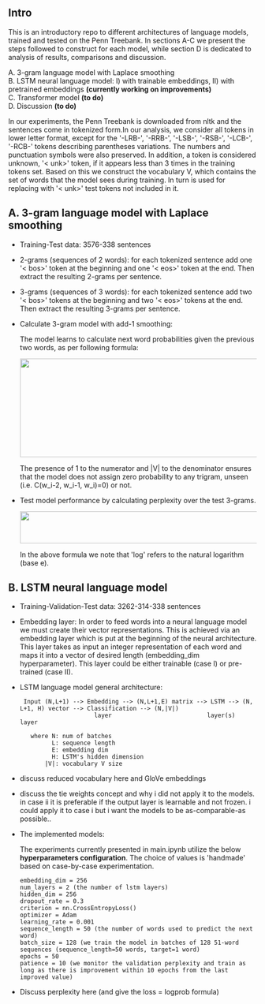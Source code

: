## Intro
This is an introductory repo to different architectures of language models, trained and tested on the Penn Treebank. In sections A-C we present the steps followed to construct for each model, while section D is dedicated to analysis of results, comparisons and discussion.

  A. 3-gram language model with Laplace smoothing <br>
  B. LSTM neural language model: I) with trainable embeddings, II) with pretrained embeddings **(currently working on improvements)** <br>
  C. Transformer model **(to do)** <br>
  D. Discussion **(to do)**

In our experiments, the Penn Treebank is downloaded from nltk and the sentences come in tokenized form.In our analysis, we consider all tokens in lower letter format, except for the '-LRB-', '-RRB-', '-LSB-', '-RSB-', '-LCB-', '-RCB-' tokens describing parentheses variations. The numbers and punctuation symbols were also preserved. In addition, a token is considered unknown, '< unk>' token, if it appears less than 3 times in the training tokens set. Based on this we construct the vocabulary V, which contains the set of words that the model sees during training. In turn is used for replacing with '< unk>' test tokens not included in it.

## A. 3-gram language model with Laplace smoothing
- Training-Test data: 3576-338 sentences
- 2-grams (sequences of 2 words): for each tokenized sentence add one '< bos>' token at the beginning and one '< eos>' token at the end. Then extract the resulting 2-grams per sentence.
- 3-grams (sequences of 3 words): for each tokenized sentence add two '< bos>' tokens at the beginning and two '< eos>' tokens at the end. Then extract the resulting 3-grams per sentence.
- Calculate 3-gram model with add-1 smoothing:

  The model learns to calculate next word probabilities given the previous two words, as per following formula:
   <p align="center">
     <img src="https://github.com/vggls/language_models/assets/55101427/bc95e121-3e6b-4d77-9992-64e4a3fb3359.png" height="200" width="600" />
   </p>
  The presence of 1 to the numerator and |V| to the denominator ensures that the model does not assign zero probability to any trigram, unseen (i.e. C(w_i-2, w_i-1, w_i)=0) or not.
- Test model performance by calculating perplexity over the test 3-grams.

   <p align="center">
     <img src="https://github.com/vggls/language_models/assets/55101427/cb5e3128-1ee2-4582-968a-c279f4d52a62.png" height="65" width="520" />
   </p>

  In the above formula we note that 'log' refers to the natural logarithm (base e).

## B. LSTM neural language model
- Training-Validation-Test data: 3262-314-338 sentences
- Embedding layer: In order to feed words into a neural language model we must create their vector representations. This is achieved via an embedding layer which is put at the beginning of the neural architecture. This layer takes as input an integer representation of each word and maps it into a vector of desired length (embedding_dim hyperparameter). This layer could be either trainable (case I) or pre-trained (case II).
- LSTM language model general architecture: 
  
       Input (N,L+1) --> Embedding --> (N,L+1,E) matrix --> LSTM --> (N, L+1, H) vector --> Classification --> (N,|V|)   
                           layer                           layer(s)                            layer
  
         where N: num of batches
               L: sequence length
               E: embedding dim
               H: LSTM's hidden dimension
             |V|: vocabulary V size           

- discuss reduced vocabulary here and GloVe embeddings
- discuss the tie weights concept and why i did not apply it to the models. in case ii it is preferable if the output layer is learnable and not frozen. i could apply it to case i but
  i want the models to be as-comparable-as possible..
  
- The implemented models:
  
  The experiments currently presented in main.ipynb utilize the below **hyperparameters configuration**. The choice of values is 'handmade' based on case-by-case experimentation.
  
      embedding_dim = 256
      num_layers = 2 (the number of lstm layers)
      hidden_dim = 256
      dropout_rate = 0.3
      criterion = nn.CrossEntropyLoss()
      optimizer = Adam
      learning_rate = 0.001
      sequence_length = 50 (the number of words used to predict the next word)
      batch_size = 128 (we train the model in batches of 128 51-word sequences (sequence_length=50 words, target=1 word)
      epochs = 50
      patience = 10 (we monitor the validation perplexity and train as long as there is improvement within 10 epochs from the last improved value)
  
- Discuss perplexity here (and give the loss = logprob formula)
